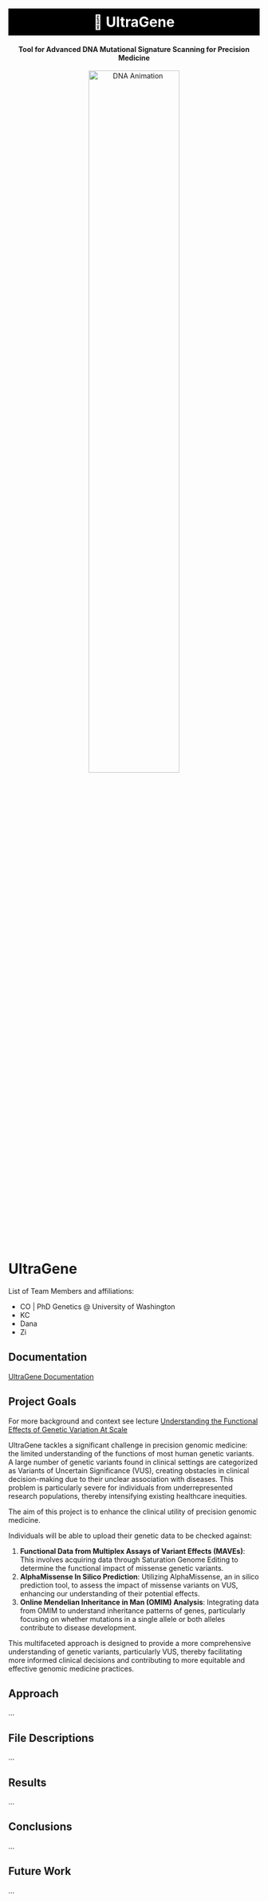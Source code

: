 <h1 align="center" style="color: white; background-color: black; padding: 10px;">🧬 UltraGene</h1>

<p align="center">
    <b>Tool for Advanced DNA Mutational Signature Scanning for Precision Medicine</b>
    <br><br>
    <img src="misc/dna1.gif" alt="DNA Animation" style="width: 60%; margin: auto; display: block;">
</p>


# UltraGene

List of Team Members and affiliations:
- CO | PhD Genetics @ University of Washington 
- KC 
- Dana
- Zi

## Documentation 

[UltraGene Documentation](https://github.com/UltraGene/ultragene.github.io)

## Project Goals 

For more background and context see lecture [Understanding the Functional Effects of Genetic Variation At Scale](https://youtu.be/ChzOPm1-YfI?t=350)

UltraGene tackles a significant challenge in precision genomic medicine: the limited understanding of the functions of most human genetic variants. A large number of genetic variants found in clinical settings are categorized as Variants of Uncertain Significance (VUS), creating obstacles in clinical decision-making due to their unclear association with diseases. This problem is particularly severe for individuals from underrepresented research populations, thereby intensifying existing healthcare inequities.

The aim of this project is to enhance the clinical utility of precision genomic medicine.

Individuals will be able to upload their genetic data to be checked against:

1. **Functional Data from Multiplex Assays of Variant Effects (MAVEs)**: This involves acquiring data through Saturation Genome Editing to determine the functional impact of missense genetic variants.
2. **AlphaMissense In Silico Prediction**: Utilizing AlphaMissense, an in silico prediction tool, to assess the impact of missense variants on VUS, enhancing our understanding of their potential effects.
3. **Online Mendelian Inheritance in Man (OMIM) Analysis**: Integrating data from OMIM to understand inheritance patterns of genes, particularly focusing on whether mutations in a single allele or both alleles contribute to disease development.

This multifaceted approach is designed to provide a more comprehensive understanding of genetic variants, particularly VUS, thereby facilitating more informed clinical decisions and contributing to more equitable and effective genomic medicine practices.

## Approach 
...

## File Descriptions 
...

## Results 
...

## Conclusions 
...

## Future Work 

...
